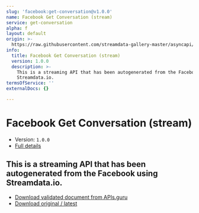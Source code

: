 ```yaml
---
slug: 'facebook:get-conversation@v1.0.0'
name: Facebook Get Conversation (stream)
service: get-conversation
alpha: f
layout: default
origin: >-
  https://raw.githubusercontent.com/streamdata-gallery-master/asyncapi/master/_listings/facebook/facebook-get-conversation-stream-async.md
info:
  title: Facebook Get Conversation (stream)
  version: 1.0.0
  description: >-
    This is a streaming API that has been autogenerated from the Facebook using
    Streamdata.io.
termsOfService: ''
externalDocs: {}

---
```

# Facebook Get Conversation (stream)

* Version: `1.0.0`
* [Full details](../html/facebook:get-conversation@v1.0.0.html)



## This is a streaming API that has been autogenerated from the Facebook using Streamdata.io.



* [Download validated document from APIs.guru](https://raw.githubusercontent.com/APIs-guru/asyncapi-directory/master/docs/APIs/facebook%3Aget-conversation%40v1.0.0.yaml)
* [Download original / latest](https://raw.githubusercontent.com/streamdata-gallery-master/asyncapi/master/_listings/facebook/facebook-get-conversation-stream-async.md)

<script type="application/ld+json">
{
  "@context": "http://schema.org/",
  "@type": "WebAPI",
  "description": "This is a streaming API that has been autogenerated from the Facebook using Streamdata.io.",
  "documentation": "",

  "name": "Facebook Get Conversation (stream)"
}
</script>
